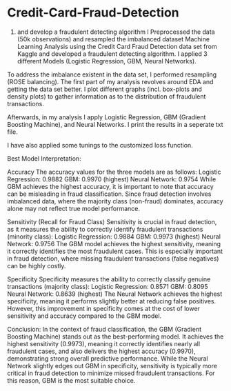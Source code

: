 # Credit-Card-Fraud-Detection
1.  and develop a fraudulent detecting algorithm l Preprocessed the data (50k observations) and resampled the imbalanced dataset
Machine Learning Analysis using the Credit Card Fraud Detection data set from Kaggle and developed a fraudulent detecting algorithm. I applied 3 different Models (Logistic Regression, GBM, Neural Networks). 

To address the imbalance existent in the data set, I performed resampling (ROSE balancing). The first part of my analysis revolves around EDA and getting the data set better. I plot different graphs (incl. box-plots and density plots) to gather information as to the distribution of fraudulent transactions.

Afterwards, in my analysis I apply Logistic Regression, GBM (Gradient Boosting Machine), and Neural Networks. I print the results in a seperate txt file. 

I have also applied some tunings to the customized loss function. 




Best Model Interpretation:

Accuracy
The accuracy values for the three models are as follows:
Logistic Regression: 0.9882
GBM: 0.9970 (highest)
Neural Network: 0.9754
While GBM achieves the highest accuracy, it is important to note that accuracy can be misleading in fraud classification. Since fraud detection involves imbalanced data, where the majority class (non-fraud) dominates, accuracy alone may not reflect true model performance.

Sensitivity (Recall for Fraud Class)
Sensitivity is crucial in fraud detection, as it measures the ability to correctly identify fraudulent transactions (minority class):
Logistic Regression: 0.9884
GBM: 0.9973 (highest)
Neural Network: 0.9756
The GBM model achieves the highest sensitivity, meaning it correctly identifies the most fraudulent cases. This is especially important in fraud detection, where missing fraudulent transactions (false negatives) can be highly costly.

Specificity
Specificity measures the ability to correctly classify genuine transactions (majority class):
Logistic Regression: 0.8571
GBM: 0.8095
Neural Network: 0.8639 (highest)
The Neural Network achieves the highest specificity, meaning it performs slightly better at reducing false positives. However, this improvement in specificity comes at the cost of lower sensitivity and accuracy compared to the GBM model.

Conclusion:
In the context of fraud classification, the GBM (Gradient Boosting Machine) stands out as the best-performing model. It achieves the highest sensitivity (0.9973), meaning it correctly identifies nearly all fraudulent cases, and also delivers the highest accuracy (0.9970), demonstrating strong overall predictive performance. While the Neural Network slightly edges out GBM in specificity, sensitivity is typically more critical in fraud detection to minimize missed fraudulent transactions. For this reason, GBM is the most suitable choice.
